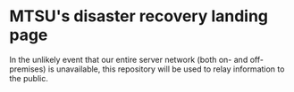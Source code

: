 # MTSU's disaster recovery landing page

In the unlikely event that our entire server network (both on- and off-premises) is unavailable, this repository will be used to relay information to the public.

